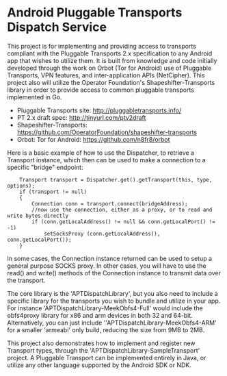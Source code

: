 # Android Pluggable Transports Dispatch Service

This project is for implementing and providing access to transports compliant with the Pluggable Transports 2.x specification to any Android app that wishes to utilize them. It is built from knowledge and code initially developed through the work on Orbot (Tor for Android) use of Pluggable Transports, VPN features, and inter-application APIs (NetCipher). This project also will utilize the Operator Foundation's Shapeshifter-Transports library in order to provide access to common pluggable transports implemented in Go.

* Pluggable Transports site: http://pluggabletransports.info/
* PT 2.x draft spec: http://tinyurl.com/ptv2draft
* Shapeshifter-Transports: https://github.com/OperatorFoundation/shapeshifter-transports
* Orbot: Tor for Android: https://github.com/n8fr8/orbot

Here is a basic example of how to use the Dispatcher, to retrieve a Transport instance, which then can be used to make a connection to a specific "bridge" endpoint:

        Transport transport = Dispatcher.get().getTransport(this, type, options);
        if (transport != null)
        {
            Connection conn = transport.connect(bridgeAddress);
            //now use the connection, either as a proxy, or to read and write bytes directly
            if (conn.getLocalAddress() != null && conn.getLocalPort() != -1)
                setSocksProxy (conn.getLocalAddress(), conn.getLocalPort());
        }
  
  
In some cases, the Connection instance returned can be used to setup a general purpose SOCKS proxy. In other cases, you will have to use the read() and write() methods of the Connection instance to transmit data over the transport.

The core library is the 'APTDispatchLibrary', but you also need to include a specific library for the transports you wish to bundle and utilize in your app. For instance 'APTDispatchLibrary-MeekObfs4-Full' would include the obfs4proxy library for x86 and arm devices in both 32 and 64-bit. Alternatively, you can just include ''APTDispatchLibrary-MeekObfs4-ARM' for a smaller 'armeabi' only build, reducing the size from 9MB to 2MB.

This project also demonstrates how to implement and register new Transport types, through the 'APTDispatchLibrary-SampleTransport' project. A Pluggable Transport can be implemented entirely in Java, or utilize any other language supported by the Android SDK or NDK.
